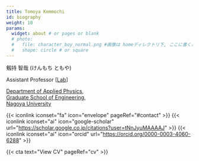 ```yaml
---
title: Tomoya Kemmochi
id: biography
weight: 10
params: 
  widget: about # or pages or blank
  # photo: 
  #   file: character_boy_normal.png #画像は homeディレクトリ下, ここに書くパスはhome以下の相対パス
  #   shape: circle # or square
---
```


剱持 智哉 (けんもち ともや)

Assistant Professor [[Lab](http://na.nuap.nagoya-u.ac.jp/)]

[Department of Applied Physics](http://www.ap.pse.nagoya-u.ac.jp/english/),  
[Graduate School of Engineering](http://www.engg.nagoya-u.ac.jp/en/),   
[Nagoya University](http://en.nagoya-u.ac.jp/)


{{< iconlink iconset="fa" icon="envelope" pageRef="#contact" >}}
{{< iconlink iconset="ai" icon="google-scholar" url="https://scholar.google.co.jp/citations?user=tNnJyuMAAAAJ" >}}
{{< iconlink iconset="ai" icon="orcid" url="https://orcid.org/0000-0003-4060-6288" >}}


{{< cta text="View CV" pageRef="cv" >}}